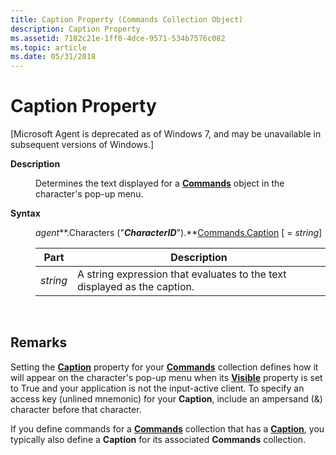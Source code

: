```yaml
---
title: Caption Property (Commands Collection Object)
description: Caption Property
ms.assetid: 7182c21e-1ff0-4dce-9571-534b7576c082
ms.topic: article
ms.date: 05/31/2018
---
```


# Caption Property

\[Microsoft Agent is deprecated as of Windows 7, and may be unavailable in subsequent versions of Windows.\]

<dl> <dt>

<span id="Description"></span><span id="description"></span><span id="DESCRIPTION"></span>**Description**
</dt> <dd>

Determines the text displayed for a [**Commands**](/windows/desktop/lwef/the-commands-collection-object) object in the character's pop-up menu.

</dd> <dt>

<span id="Syntax"></span><span id="syntax"></span><span id="SYNTAX"></span>**Syntax**
</dt> <dd>

*agent***.Characters ("***CharacterID***").**[Commands.Caption](caption-property.md) \[ = *string*\]



| Part     | Description                                                              |
|----------|--------------------------------------------------------------------------|
| *string* | A string expression that evaluates to the text displayed as the caption. |



 

</dd> </dl>

## Remarks

Setting the [**Caption**](caption-property.md) property for your [**Commands**](/windows/desktop/lwef/the-commands-collection-object) collection defines how it will appear on the character's pop-up menu when its [**Visible**](visible-property.md) property is set to True and your application is not the input-active client. To specify an access key (unlined mnemonic) for your **Caption**, include an ampersand (&) character before that character.

If you define commands for a [**Commands**](/windows/desktop/lwef/the-commands-collection-object) collection that has a [**Caption**](caption-property.md), you typically also define a **Caption** for its associated **Commands** collection.

 

 